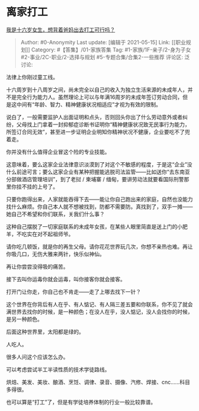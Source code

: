 # 离家打工
[我是十六岁女生，想背着爸妈出去打工可行吗？](https://www.zhihu.com/question/444411583/answer/1738384552)

> Author: #0-Anonymity
> Last update: [编辑于 2021-05-15]
> Link: [[职业规划]]
> Category: #【答集】/01-家族答集
> Tag: #1-家族/1F-亲子/2-身为子女 #2-事业/2C-职业/2-选择与规划 #5-专题合集/合集2-一些推荐
> 评论区:
> 泛讨论:

法律上你刚过童工线。

十六周岁到十八周岁之间，尚未完全以自己的收入为独立生活来源的未成年人，并不是完全行为能力人。虽然理论上可以与年满16周岁的未成年签订劳动合同，但是这中间有“年龄、智力、精神健康状况相适应”才视为有效的限制。

说白了，一般需要监护人出面证明和点头，否则回头你出了什么劳动意外或者纠纷，父母找上门拿着一封抑郁症诊断书证明你“精神健康状况致无民事行为能力，所签订合同无效”，甚至进一步证明企业明知你精神状况不健康，企业要吃不了兜着走。

你并没有什么值得企业冒这个险的专业技能。

这意味着，要么这家企业法律意识淡漠到了对这个不敏感的程度，于是这“企业”没什么前途可言；要么这家企业有某种把握能逃脱司法监管——比如送你“去东南亚分部做酒店管理培训”，到了老挝 / 柬埔寨 / 缅甸，要讲劳动法就要看国际刑警那里你挂不挂的上号了。

只要你跑得出来，人家就能吞得下去——能让你自己跑出来的家庭，自然也没能力找什么麻烦。你自己本人就不想被找到，防都不需要防。真找到了，双手一摊——她自己不希望和你们联系，关我们什么事？

这种自己摆脱了一切家庭联系的未成年女孩，在某些人眼里简直是送上门的小肥羊，不吃实在对不起祖师爷。

请你吃几顿饭，就是你的再生父母。请你花花世界玩几次，你想不亲热也难。再让你吸几口，无伤大雅来两针，快乐似神仙。

再让你尝尝没得吸的痛苦。

接下去叫你运毒你就会运毒，叫你接客你就会接客。

打开门让你走，你自己也不肯走——走了上哪去找下一针？

这个世界在你背后有人在乎、有人惦记、有人隔三差五要和你联系，你不见了就会满世界去找你的时候，是一种颜色；在没人在乎，没人惦记，没人会找你的时候，是另一种颜色。

后面这种世界里，太阳都是绿的。

人吃人。

很多人问这个应该怎么办。

可以考虑尝试半工半读性质的技术学徒路线。

烘焙、美发、美妆、酿酒、烹饪、调律、录音、摄像、汽修、焊接、cnc……科目多得很。

也可以算是“打工”了，但是有学徒培养体制的行业一般比较靠谱。
